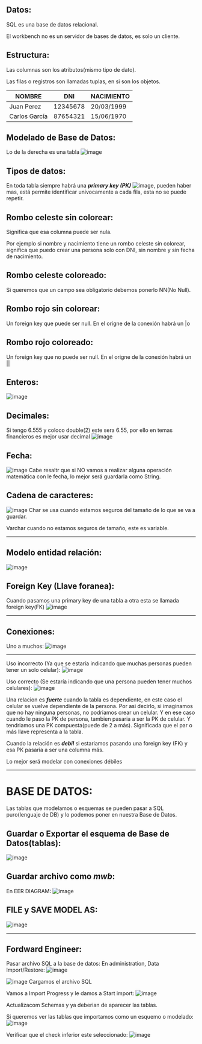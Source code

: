 ## Datos:
SQL es una base de datos relacional.

El workbench no es un servidor de bases de datos, es solo un cliente.

## Estructura: 

Las columnas son los atributos(mismo tipo de dato).

Las filas o registros son llamadas tuplas, en si son los objetos.

|   NOMBRE      |      DNI        |    NACIMIENTO |
|---------------|-----------------|---------------|
|Juan Perez     |     12345678    |    20/03/1999 |
|Carlos García  |     87654321    |    15/06/1970 |

## Modelado de Base de Datos:
Lo de la derecha es una tabla
![image](https://github.com/Pierohc/DB-SQL/assets/133154904/d53e35cc-a665-4deb-bbca-88b58b384094)

## Tipos de datos: 
En toda tabla siempre habrá una  ***primary key (PK)*** ![image](https://github.com/Pierohc/DB-SQL/assets/133154904/e40bbd66-0393-4edb-a823-7fe620016f3e), pueden haber mas, está permite identificar univocamente a cada fila, esta no se puede repetir. 


## Rombo celeste sin colorear:
Significa que esa columna puede ser nula.

Por ejemplo si nombre y nacimiento tiene un rombo celeste sin colorear, significa que puedo crear una persona solo con DNI, sin nombre y sin fecha de nacimiento.

## Rombo celeste coloreado:
Si queremos que un campo sea obligatorio debemos ponerlo NN(No Null).

## Rombo rojo sin colorear:
Un foreign key que puede ser null. En el origne de la conexión habrá un |o

## Rombo rojo coloreado:
Un foreign key que no puede ser null. En el origne de la conexión habrá un ||


## Enteros: 
![image](https://github.com/Pierohc/DB-SQL/assets/133154904/71301110-94c4-4fc4-81f0-54bbc4d8ef19)

## Decimales:
Si tengo 6.555 y coloco double(2) este sera 6.55, por ello en temas financieros es mejor usar decimal
![image](https://github.com/Pierohc/DB-SQL/assets/133154904/62b4823a-112d-4b56-a742-a21c66c4e1fc)

## Fecha:
![image](https://github.com/Pierohc/DB-SQL/assets/133154904/7cd66190-7bf1-48ac-a854-90764f2859fc)
Cabe resaltr que si NO vamos a realizar alguna operación matemática con le fecha, lo mejor será guardarla como String.

## Cadena de caracteres: 
![image](https://github.com/Pierohc/DB-SQL/assets/133154904/fce58d44-c1bb-41e3-8c45-2e122fb46674)
Char se usa cuando estamos seguros del tamaño de lo que se va a guardar.

Varchar cuando no estamos seguros de tamaño, este es variable.

-------------------------------
## Modelo entidad relación: 
![image](https://github.com/Pierohc/DB-SQL/assets/133154904/1c7b2db0-943f-4f68-a8e4-fce69f2e8611)

## Foreign Key (Llave foranea):
Cuando pasamos una primary key de una tabla a otra esta se llamada foreign key(FK)
![image](https://github.com/Pierohc/DB-SQL/assets/133154904/54722aeb-83a7-4c78-b32e-b251d2bf8270)

----

## Conexiones:
Uno a muchos: 
![image](https://github.com/Pierohc/DB-SQL/assets/133154904/f0f1ebc8-dad2-4834-8541-2280a68e4ff5)

----

Uso incorrecto (Ya que se estaría indicando que muchas personas pueden tener un solo celular):
![image](https://github.com/Pierohc/DB-SQL/assets/133154904/1482ff52-d918-4ee0-b677-fa32115cc864)

Uso correcto (Se estaría indicando que una persona pueden tener muchos celulares):
![image](https://github.com/Pierohc/DB-SQL/assets/133154904/8ecd58ba-92ba-472b-8e33-a230b76b7d55)



Una relacion es ***fuerte*** cuando la tabla es dependiente, en este caso el celular se vuelve dependiente de la persona. Por asi decirlo, si imaginamos que no hay ninguna personas, no podriamos crear un celular.
Y en ese caso cuando le paso la PK de persona, tambien pasaria a ser la PK de celular. Y tendriamos una PK compuesta(puede de 2 a más). Significada que el par o más llave representa a la tabla.

Cuando la relación es ***debil*** si estariamos pasando una foreign key (FK) y esa PK pasaria a ser una columna más.

Lo mejor será modelar con conexiones débiles

---------------------------------------------------
# BASE DE DATOS:
Las tablas que modelamos o esquemas se pueden pasar a SQL puro(lenguaje de DB) y lo podemos poner en nuestra Base de Datos.

## Guardar o Exportar el esquema de Base de Datos(tablas):
![image](https://github.com/Pierohc/DB-SQL/assets/133154904/53480d07-417a-4c33-9efb-2a1554c9f8d7)

## Guardar archivo como ***mwb***: 
En EER DIAGRAM:
![image](https://github.com/Pierohc/DB-SQL/assets/133154904/7f974aaf-dc88-42ad-a298-05d2b0f26980)

## FILE y SAVE MODEL AS:
![image](https://github.com/Pierohc/DB-SQL/assets/133154904/88921cf5-8e3e-43eb-8d07-bf0794c68ecd)

------------------
## Fordward Engineer:

Pasar archivo SQL a la base de datos:
En administration, Data Import/Restore:
![image](https://github.com/Pierohc/DB-SQL/assets/133154904/471fc25c-d9ac-4745-b051-82b2303e92e1)

![image](https://github.com/Pierohc/DB-SQL/assets/133154904/3d1d5fa7-300e-467b-aff1-f99bea65fc38)
Cargamos el archivo SQL

Vamos a Import Progress y le damos a Start import:
![image](https://github.com/Pierohc/DB-SQL/assets/133154904/ba11977e-dd6c-4b53-842d-62412ed0a857)

Actualizacom Schemas y ya deberian de aparecer las tablas. 

Si queremos ver las tablas que importamos como un esquemo o modelado:
![image](https://github.com/Pierohc/DB-SQL/assets/133154904/c948ad65-8673-45a3-b2bf-013eb4befa3e)

Verificar que el check inferior este seleccionado:
![image](https://github.com/Pierohc/DB-SQL/assets/133154904/43c389de-db2e-402b-af09-793b336bd521)



















